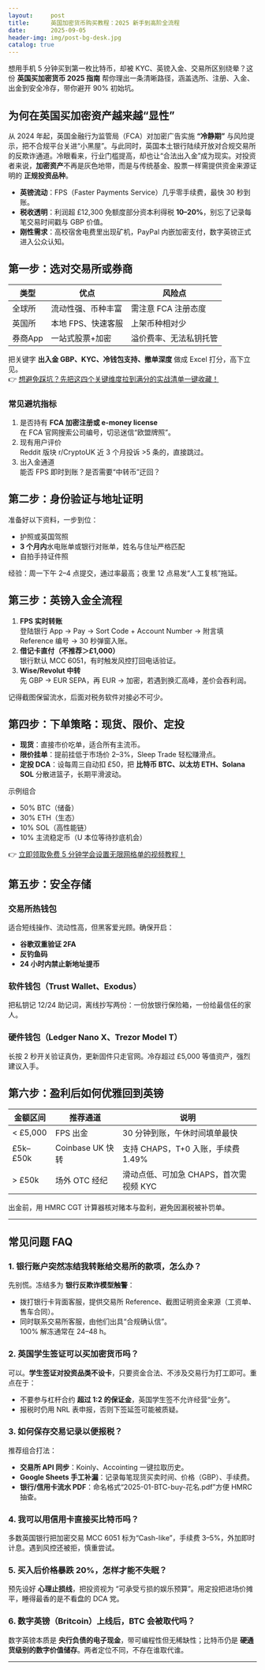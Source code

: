 ```yaml
---
layout:     post
title:      英国加密货币购买教程：2025 新手到高阶全流程
date:       2025-09-05
header-img: img/post-bg-desk.jpg
catalog: true
---
```


想用手机 5 分钟买到第一枚比特币，却被 KYC、英镑入金、交易所区别绕晕？这份 **英国买加密货币 2025 指南** 帮你理出一条清晰路径，涵盖选所、注册、入金、出金到安全冷存，带你避开 90% 初始坑。

## 为何在英国买加密资产越来越“显性”

从 2024 年起，英国金融行为监管局（FCA）对加密广告实施 **“冷静期”** 与风险提示，把不合规平台关进“小黑屋”。与此同时，英国本土银行陆续开放对合规交易所的反欺诈通道。冷眼看来，行业门槛提高，却也让“合法出入金”成为现实。对投资者来说，**加密资产**不再是灰色地带，而是与传统基金、股票一样需提供资金来源证明的 **正规投资品种**。

- **英镑流动**：FPS（Faster Payments Service）几乎零手续费，最快 30 秒到账。
- **税收透明**：利润超 £12,300 免额度部分资本利得税 **10–20%**，别忘了记录每笔交易时间戳与 GBP 价值。
- **刚性需求**：高校宿舍电费里出现矿机，PayPal 内嵌加密支付，数字英镑正式进入公众认知。

## 第一步：选对交易所或券商

| 类型   | 优点                       | 风险点                     |
|--------|----------------------------|----------------------------|
| 全球所 | 流动性强、币种丰富         | 需注意 FCA 注册态度        |
| 英国所 | 本地 FPS、快速客服         | 上架币种相对少             |
| 券商App | 一站式股票+加密            | 溢价费率、无法私钥托管     |

把关键字 **出入金 GBP、KYC、冷钱包支持、撤单深度** 做成 Excel 打分，高下立见。  
👉 [想避免踩坑？先把这四个关键维度拉到满分的实战清单一键收藏！](https://okxdog.com/)

### 常见避坑指标

1. 是否持有 **FCA 加密注册或 e-money license**  
   在 FCA 官网搜索公司编号，切忌迷信“欧盟牌照”。
2. 现有用户评价  
   Reddit 版块 r/CryptoUK 近 3 个月投诉 >5 条的，直接跳过。
3. 出入金通道  
   能否 FPS 即时到账？是否需要“中转币”迂回？

## 第二步：身份验证与地址证明

准备好以下资料，一步到位：

- 护照或英国驾照
- **3 个月内**水电账单或银行对账单，姓名与住址严格匹配
- 自拍手持证件照

经验：周一下午 2–4 点提交，通过率最高；夜里 12 点易发“人工复核”拖延。

## 第三步：英镑入金全流程

1. **FPS 实时转账**  
   登陆银行 App → Pay → Sort Code + Account Number → 附言填 Reference 编号 → 30 秒弹窗入账。
2. **借记卡直付（不推荐＞£1,000）**  
   银行默认 MCC 6051，有时触发风控打回电话验证。
3. **Wise/Revolut 中转**  
   先 GBP → EUR SEPA，再 EUR → 加密，若遇到换汇高峰，差价会吞利润。

记得截图保留流水，后面对税务软件对接必不可少。

## 第四步：下单策略：现货、限价、定投

- **现货**：直接市价吃单，适合所有主流币。  
- **限价挂单**：提前挂低于市场价 2–3%，Sleep Trade 轻松赚滑点。  
- **定投 DCA**：设每周三自动扣 £50，把 **比特币 BTC、以太坊 ETH、Solana SOL** 分散进篮子，长期平滑波动。

示例组合  
- 50% BTC（储备）  
- 30% ETH（生态）  
- 10% SOL（高性能链）  
- 10% 主流稳定币（U 本位等待抄底机会）

👉 [立即领取免费 5 分钟学会设置无限网格单的视频教程！](https://okxdog.com/)

## 第五步：安全存储

### 交易所热钱包

适合短线操作、流动性高，但黑客爱光顾。确保开启：

- **谷歌双重验证 2FA**
- **反钓鱼码**
- **24 小时内禁止新地址提币**

### 软件钱包（Trust Wallet、Exodus）

把私钥记 12/24 助记词，离线抄写两份：一份放银行保险箱，一份给最信任的家人。

### 硬件钱包（Ledger Nano X、Trezor Model T）

长按 2 秒开关验证真伪，更新固件只走官网。冷存超过 £5,000 等值资产，强烈建议入手。

## 第六步：盈利后如何优雅回到英镑

| 金额区间  | 推荐通道           | 说明                                       |
|-----------|--------------------|--------------------------------------------|
| < £5,000  | FPS 出金           | 30 分钟到账，午休时间填单最快              |
| £5k–£50k  | Coinbase UK 快转   | 支持 CHAPS，T+0 入账，手续费 1.49%          |
| > £50k    | 场外 OTC 经纪      | 滑动点低、可加急 CHAPS，首次需视频 KYC      |

出金前，用 HMRC CGT 计算器核对赌本与盈利，避免因漏税被补罚单。

---

## 常见问题 FAQ

### 1. 银行账户突然冻结我转账给交易所的款项，怎么办？

先别慌。冻结多为 **银行反欺诈模型触警**：

- 拨打银行卡背面客服，提供交易所 Reference、截图证明资金来源（工资单、售车合同）。  
- 同时联系交易所客服，由他们出具“合规确认信”。  
100% 解冻通常在 24–48 h。

### 2. 英国学生签证可以买加密货币吗？

可以。**学生签证对投资品类不设卡**，只要资金合法、不涉及交易行为打工即可。重点在于：  
- 不要参与杠杆合约 **超过 1:2 的保证金**，英国学生签不允许经营“业务”。  
- 报税时仍用 NRL 表申报，否则下签延签可能被质疑。

### 3. 如何保存交易记录以便报税？

推荐组合打法：

- **交易所 API 同步**：Koinly、Accointing 一键拉取历史。  
- **Google Sheets 手工补漏**：记录每笔现货买卖时间、价格（GBP）、手续费。  
- **银行/信用卡流水 PDF**：命名格式“2025-01-BTC-buy-花名.pdf”方便 HMRC 抽查。

### 4. 我可以用信用卡直接买比特币吗？

多数英国银行把加密交易 MCC 6051 标为“Cash-like”，手续费 3–5%，外加即时计息。遇到风控还被拒，慎重尝试。

### 5. 买入后价格暴跌 20%，怎样才能不失眠？

预先设好 **心理止损线**，把投资视为 “可承受亏损的娱乐预算”。用定投把进场价摊平，睡得最香的是不看盘的 DCA 党。

### 6. 数字英镑（Britcoin）上线后，BTC 会被取代吗？

数字英镑本质是 **央行负债的电子现金**，带可编程性但无稀缺性；比特币仍是 **硬通货级别的数字价值储存**。两者定位不同，不存在谁取代谁。

---